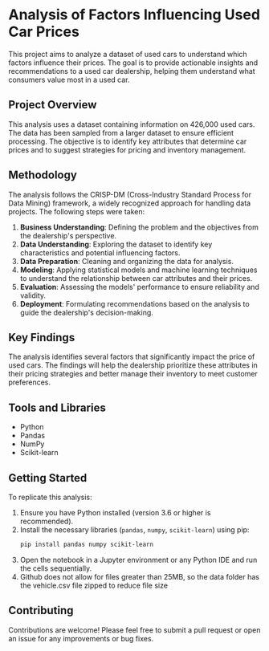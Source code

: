 
# Analysis of Factors Influencing Used Car Prices

This project aims to analyze a dataset of used cars to understand which factors influence their prices. The goal is to provide actionable insights and recommendations to a used car dealership, helping them understand what consumers value most in a used car.

## Project Overview

This analysis uses a dataset containing information on 426,000 used cars. The data has been sampled from a larger dataset to ensure efficient processing. The objective is to identify key attributes that determine car prices and to suggest strategies for pricing and inventory management.

## Methodology

The analysis follows the CRISP-DM (Cross-Industry Standard Process for Data Mining) framework, a widely recognized approach for handling data projects. The following steps were taken:

1. **Business Understanding**: Defining the problem and the objectives from the dealership's perspective.
2. **Data Understanding**: Exploring the dataset to identify key characteristics and potential influencing factors.
3. **Data Preparation**: Cleaning and organizing the data for analysis.
4. **Modeling**: Applying statistical models and machine learning techniques to understand the relationship between car attributes and their prices.
5. **Evaluation**: Assessing the models' performance to ensure reliability and validity.
6. **Deployment**: Formulating recommendations based on the analysis to guide the dealership's decision-making.

## Key Findings

The analysis identifies several factors that significantly impact the price of used cars. The findings will help the dealership prioritize these attributes in their pricing strategies and better manage their inventory to meet customer preferences.

## Tools and Libraries

- Python
- Pandas
- NumPy
- Scikit-learn

## Getting Started

To replicate this analysis:
1. Ensure you have Python installed (version 3.6 or higher is recommended).
2. Install the necessary libraries (`pandas`, `numpy`, `scikit-learn`) using pip:
   ```bash
   pip install pandas numpy scikit-learn
   ```
3. Open the notebook in a Jupyter environment or any Python IDE and run the cells sequentially.
4. Github does not allow for files greater than 25MB, so the data folder has the vehicle.csv file zipped to reduce file size

## Contributing

Contributions are welcome! Please feel free to submit a pull request or open an issue for any improvements or bug fixes.


